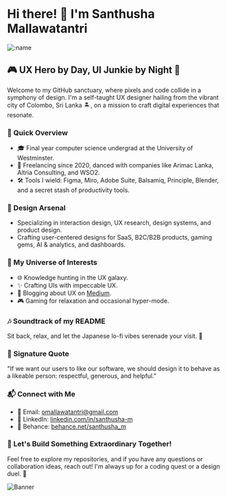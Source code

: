 # Hi there! 👋 I'm Santhusha Mallawatantri

![:name](https://count.getloli.com/get/@Santhusha_UX?theme=rule34)


## 🎮 UX Hero by Day, UI Junkie by Night 🌙

Welcome to my GitHub sanctuary, where pixels and code collide in a symphony of design. I'm a self-taught UX designer hailing from the vibrant city of Colombo, Sri Lanka 🏝️, on a mission to craft digital experiences that resonate.

### 🚀 Quick Overview

- 🎓 Final year computer science undergrad at the University of Westminster.
- 💼 Freelancing since 2020, danced with companies like Arimac Lanka, Altria Consulting, and WSO2.
- 🛠️ Tools I wield: Figma, Miro, Adobe Suite, Balsamiq, Principle, Blender, and a secret stash of productivity tools.

### 🎨 Design Arsenal

- Specializing in interaction design, UX research, design systems, and product design.
- Crafting user-centered designs for SaaS, B2C/B2B products, gaming gems, AI & analytics, and dashboards.

### 🌌 My Universe of Interests

- 🌐 Knowledge hunting in the UX galaxy.
- ✨ Crafting UIs with impeccable UX.
- 📝 Blogging about UX on [Medium](https://medium.com/@SanthushaM).
- 🎮 Gaming for relaxation and occasional hyper-mode.

### 🎶 Soundtrack of my README

Sit back, relax, and let the Japanese lo-fi vibes serenade your visit. 🎵

### 📜 Signature Quote

"If we want our users to like our software, we should design it to behave as a likeable person: respectful, generous, and helpful."

### 📬 Connect with Me

- 📧 Email: [omallawatantri@gmail.com](mailto:omallawatantri@gmail.com)
- 💼 LinkedIn: [linkedin.com/in/santhusha-m](https://www.linkedin.com/in/santhusha-m)
- 🎨 Behance: [behance.net/santhusha_m](https://www.behance.net/santhusha_m)

### 🌟 Let's Build Something Extraordinary Together!

Feel free to explore my repositories, and if you have any questions or collaboration ideas, reach out! I'm always up for a coding quest or a design duel. 🚀

![Banner](https://github.com/Santhusha-UX/Santhusha-UX/assets/152367473/989e1e82-8183-466b-a663-b6e4a92de1dc)

